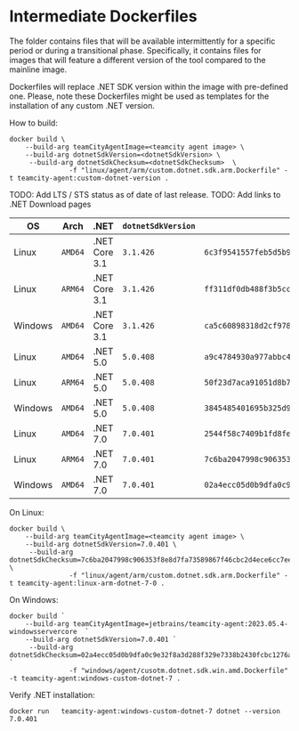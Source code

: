 # Intermediate Dockerfiles

The folder contains files that will be available intermittently for a specific period or during a transitional phase.
Specifically, it contains files for images that will feature a different version of the tool compared to the mainline
image.


Dockerfiles will replace .NET SDK version within the image with pre-defined one. Please, note these Dockerfiles might
be used as templates for the installation of any custom .NET version.

How to build:
```
docker build \
    --build-arg teamCityAgentImage=<teamcity agent image> \
    --build-arg dotnetSdkVersion=<dotnetSdkVersion> \
     --build-arg dotnetSdkChecksum=<dotnetSdkChecksum>  \
               -f "linux/agent/arm/custom.dotnet.sdk.arm.Dockerfile" -t teamcity-agent:custom-dotnet-version .
```

TODO: Add LTS / STS status as of date of last release.
TODO: Add links to .NET Download pages


| OS      | Arch    | .NET          | `dotnetSdkVersion` | `dotnetSdkChecksum`                                                                                                                | Dockerfile                                                 |
|---------|---------|---------------|--------------------|------------------------------------------------------------------------------------------------------------------------------------|------------------------------------------------------------|
| Linux   | `AMD64` | .NET Core 3.1 | `3.1.426`          | `6c3f9541557feb5d5b93f5c10b28264878948e8540f2b8bb7fb966c32bd38191e6b310dcb5f87a4a8f7c67a7046fa932cde3cce9dc8341c1365ae6c9fcc481ec` | [link](linux/agent/amd/custom.dotnet.sdk.amd.Dockerfile)   |
| Linux   | `ARM64` | .NET Core 3.1 | `3.1.426`          | `ff311df0db488f3b5cc03c7f6724f8442de7e60fa0a503ec8f536361ce7a357ad26d09d2499d68c50ebdfa751a5520bba4aaa77a38b191c892d5a018561ce422` | [link](linux/agent/arm/custom.dotnet.sdk.arm.Dockerfile)   |
| Windows | `AMD64` | .NET Core 3.1 | `3.1.426`          | `ca5c60898318d2cf9786013edd45508f44fba45c2a8814752ba53094ca7b78b3d94874e765655e310b4efd2b604d42807ef6e16c6281d877495d513bfb5c1261` | [link](windows/agent/cusotm.dotnet.sdk.win.amd.Dockerfile) |
| Linux   | `AMD64` | .NET 5.0      | `5.0.408`          | `a9c4784930a977abbc42aff1337dda06ec588c1ec4769a59f9fcab4d5df4fc9efe65f8e61e5433db078f67a94ea2dfe870c32c482a50d4c16283ffacacff4261` | [link](linux/agent/amd/custom.dotnet.sdk.amd.Dockerfile)   |
| Linux   | `ARM64` | .NET 5.0      | `5.0.408`          | `50f23d7aca91051d8b7c37f1a76b1eb51e6fe73e017d98558d757a6b9699e4237d401ce81515c1601b8c21eb62fee4e0b4f0bbed8967eefa3ceba75fc242f01b` | [link](linux/agent/arm/custom.dotnet.sdk.arm.Dockerfile)   |
| Windows | `AMD64` | .NET 5.0      | `5.0.408`          | `3845485401695b325d9afee67e33c6b3a45902476e408dd74ebc8815ad2c4f4b5d70a6b993e87ff587d0d9b0e5a3d66eaf3dd6bf715b0012ffee70501a716485` | [link](windows/agent/cusotm.dotnet.sdk.win.amd.Dockerfile) |
| Linux   | `AMD64` | .NET 7.0      | `7.0.401`          | `2544f58c7409b1fd8fe2c7f600f6d2b6a1929318071f16789bd6abf6deea00bd496dd6ba7f2573bbf17c891c4f56a372a073e57712acfd3e80ea3eb1b3f9c3d0` | [link](linux/agent/amd/custom.dotnet.sdk.amd.Dockerfile)   |
| Linux   | `ARM64` | .NET 7.0      | `7.0.401`          | `7c6ba2047998c906353f8e8d7fa73589867f46cbc2d4ece6cc7ee4ca3402b6a18717089b98002c7d15e16ca6fd5b11e42037b5fb0e25aff39075d67d8be49e25` | [link](linux/agent/arm/custom.dotnet.sdk.arm.Dockerfile)   |
| Windows | `AMD64` | .NET 7.0      | `7.0.401`          | `02a4ecc05d0b9dfa0c9e32f8a3d288f329e7338b2430fcbc1276ae356f9d8e14920f91382f3f141842bf1e6e6cd331e532b301edc71c26de9d9e5ad2371afbe0` | [link](windows/agent/cusotm.dotnet.sdk.win.amd.Dockerfile) |

On Linux:
```
docker build \
    --build-arg teamCityAgentImage=<teamcity agent image> \
    --build-arg dotnetSdkVersion=7.0.401 \
     --build-arg dotnetSdkChecksum=7c6ba2047998c906353f8e8d7fa73589867f46cbc2d4ece6cc7ee4ca3402b6a18717089b98002c7d15e16ca6fd5b11e42037b5fb0e25aff39075d67d8be49e25  \
               -f "linux/agent/arm/custom.dotnet.sdk.arm.Dockerfile" -t teamcity-agent:linux-arm-dotnet-7-0 .
```

On Windows:
```
docker build `
    --build-arg teamCityAgentImage=jetbrains/teamcity-agent:2023.05.4-windowsservercore  `
    --build-arg dotnetSdkVersion=7.0.401 `
     --build-arg dotnetSdkChecksum=02a4ecc05d0b9dfa0c9e32f8a3d288f329e7338b2430fcbc1276ae356f9d8e14920f91382f3f141842bf1e6e6cd331e532b301edc71c26de9d9e5ad2371afbe0  `
               -f "windows/agent/cusotm.dotnet.sdk.win.amd.Dockerfile" -t teamcity-agent:windows-custom-dotnet-7 .
```

Verify .NET installation:
```
docker run   teamcity-agent:windows-custom-dotnet-7 dotnet --version     
7.0.401

```

